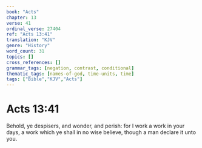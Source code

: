 ```yaml
---
book: "Acts"
chapter: 13
verse: 41
ordinal_verse: 27404
ref: "Acts 13:41"
translation: "KJV"
genre: "History"
word_count: 31
topics: []
cross_references: []
grammar_tags: [negation, contrast, conditional]
thematic_tags: [names-of-god, time-units, time]
tags: ["Bible","KJV","Acts"]
---
```


# Acts 13:41

Behold, ye despisers, and wonder, and perish: for I work a work in your days, a work which ye shall in no wise believe, though a man declare it unto you.
